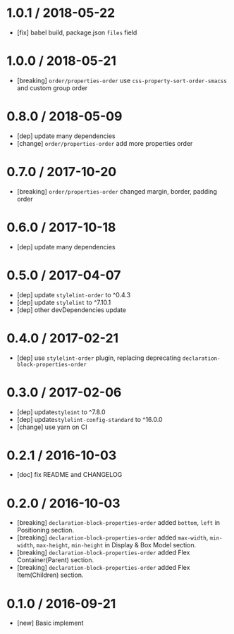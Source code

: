 1.0.1 / 2018-05-22
==================
- [fix] babel build, package.json `files` field

1.0.0 / 2018-05-21
==================
- [breaking] `order/properties-order` use `css-property-sort-order-smacss` and custom group order

0.8.0 / 2018-05-09
==================
- [dep] update many dependencies
- [change] `order/properties-order` add more properties order

0.7.0 / 2017-10-20
==================
- [breaking] `order/properties-order` changed margin, border, padding order

0.6.0 / 2017-10-18
==================
- [dep] update many dependencies

0.5.0 / 2017-04-07
==================
- [dep] update `stylelint-order` to ^0.4.3
- [dep] update `stylelint` to ^7.10.1
- [dep] other devDependencies update

0.4.0 / 2017-02-21
==================
- [dep] use `stylelint-order` plugin, replacing deprecating `declaration-block-properties-order`

0.3.0 / 2017-02-06
==================
- [dep] update`styleint` to ^7.8.0
- [dep] update`stylelint-config-standard` to ^16.0.0
- [change] use yarn on CI

0.2.1 / 2016-10-03
==================
- [doc] fix README and CHANGELOG

0.2.0 / 2016-10-03
==================
- [breaking] `declaration-block-properties-order` added `bottom`, `left` in Positioning section.
- [breaking] `declaration-block-properties-order` added `max-width`, `min-width`, `max-height`, `min-height` in Display & Box Model section.
- [breaking] `declaration-block-properties-order` added Flex Container(Parent) section.
- [breaking] `declaration-block-properties-order` added Flex Item(Children) section.

0.1.0 / 2016-09-21
==================
- [new] Basic implement
